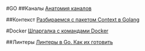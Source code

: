#GO
##Каналы
<a href="https://habr.com/ru/post/490336/">Анатомия каналов</a>

##Контекст
<a href="https://habr.com/ru/company/nixys/blog/461723/"> Разбираемся с пакетом Context в Golang</a>


#Docker
<a href="https://habr.com/ru/company/flant/blog/336654/">Шпаргалка с командами Docker</a>

##Линтеры
<a href="https://habr.com/ru/post/457970/">Линтеры в Go. Как их готовить</a>